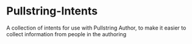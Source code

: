 # Pullstring-Intents
A collection of intents for use with Pullstring Author, to make it easier to collect information from people in the authoring 
